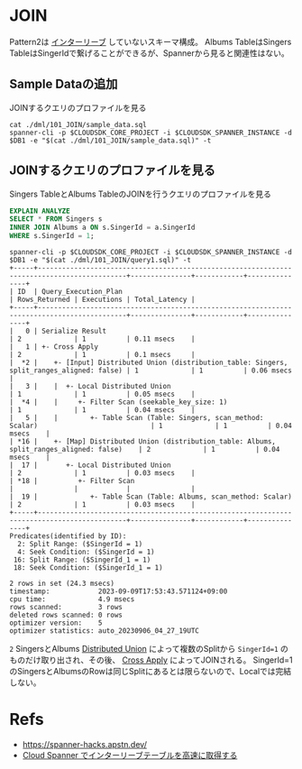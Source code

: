 # JOIN

Pattern2は [インターリーブ](https://cloud.google.com/spanner/docs/schema-and-data-model?hl=en#parent-child) していないスキーマ構成。
Albums TableはSingers TableはSingerIdで繋げることができるが、Spannerから見ると関連性はない。

## Sample Dataの追加

JOINするクエリのプロファイルを見る

```
cat ./dml/101_JOIN/sample_data.sql
spanner-cli -p $CLOUDSDK_CORE_PROJECT -i $CLOUDSDK_SPANNER_INSTANCE -d $DB1 -e "$(cat ./dml/101_JOIN/sample_data.sql)" -t
```

## JOINするクエリのプロファイルを見る

Singers TableとAlbums TableのJOINを行うクエリのプロファイルを見る

``` query1.sql
EXPLAIN ANALYZE
SELECT * FROM Singers s
INNER JOIN Albums a ON s.SingerId = a.SingerId
WHERE s.SingerId = 1;
```

```
spanner-cli -p $CLOUDSDK_CORE_PROJECT -i $CLOUDSDK_SPANNER_INSTANCE -d $DB1 -e "$(cat ./dml/101_JOIN/query1.sql)" -t
+-----+--------------------------------------------------------------------------------------------+---------------+------------+---------------+
| ID  | Query_Execution_Plan                                                                       | Rows_Returned | Executions | Total_Latency |
+-----+--------------------------------------------------------------------------------------------+---------------+------------+---------------+
|   0 | Serialize Result                                                                           | 2             | 1          | 0.11 msecs    |
|   1 | +- Cross Apply                                                                             | 2             | 1          | 0.1 msecs     |
|  *2 |    +- [Input] Distributed Union (distribution_table: Singers, split_ranges_aligned: false) | 1             | 1          | 0.06 msecs    |
|   3 |    |  +- Local Distributed Union                                                           | 1             | 1          | 0.05 msecs    |
|  *4 |    |     +- Filter Scan (seekable_key_size: 1)                                             | 1             | 1          | 0.04 msecs    |
|   5 |    |        +- Table Scan (Table: Singers, scan_method: Scalar)                            | 1             | 1          | 0.04 msecs    |
| *16 |    +- [Map] Distributed Union (distribution_table: Albums, split_ranges_aligned: false)    | 2             | 1          | 0.04 msecs    |
|  17 |       +- Local Distributed Union                                                           | 2             | 1          | 0.03 msecs    |
| *18 |          +- Filter Scan                                                                    |               |            |               |
|  19 |             +- Table Scan (Table: Albums, scan_method: Scalar)                             | 2             | 1          | 0.03 msecs    |
+-----+--------------------------------------------------------------------------------------------+---------------+------------+---------------+
Predicates(identified by ID):
  2: Split Range: ($SingerId = 1)
  4: Seek Condition: ($SingerId = 1)
 16: Split Range: ($SingerId_1 = 1)
 18: Seek Condition: ($SingerId_1 = 1)

2 rows in set (24.3 msecs)
timestamp:            2023-09-09T17:53:43.571124+09:00
cpu time:             4.9 msecs
rows scanned:         3 rows
deleted rows scanned: 0 rows
optimizer version:    5
optimizer statistics: auto_20230906_04_27_19UTC
```

`2` SingersとAlbums [Distributed Union](https://cloud.google.com/spanner/docs/query-execution-operators?hl=en#distributed-union) によって複数のSplitから `SingerId=1` のものだけ取り出され、その後、 [Cross Apply](https://cloud.google.com/spanner/docs/query-execution-operators?hl=en#cross-apply) によってJOINされる。
SingerId=1のSingersとAlbumsのRowは同じSplitにあるとは限らないので、Localでは完結しない。

# Refs

* https://spanner-hacks.apstn.dev/
* [Cloud Spanner でインターリーブテーブルを高速に取得する](https://medium.com/google-cloud-jp/cloud-spanner-%E3%81%A7%E3%82%A4%E3%83%B3%E3%82%BF%E3%83%BC%E3%83%AA%E3%83%BC%E3%83%96%E3%83%86%E3%83%BC%E3%83%96%E3%83%AB%E3%82%92%E9%AB%98%E9%80%9F%E3%81%AB%E5%8F%96%E5%BE%97%E3%81%99%E3%82%8B-2a955b061d3)